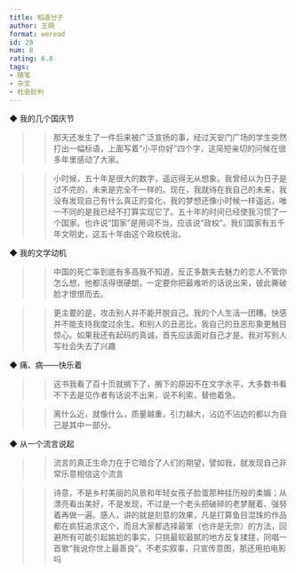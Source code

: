 ```yaml
---
title: 知道分子
author: 王朔
format: weread
id: 28
num: 8
rating: 6.8
tags:
- 随笔
- 杂文
- 社会批判
---
```


◆ 我的几个国庆节

>> 那天还发生了一件后来被广泛宣扬的事，经过天安门广场的学生突然打出一幅标语，上面写着“小平你好”四个字，这简短亲切的问候在很多年里感动了大家。

>> 小时候，五十年是很大的数字，遥远得无从想象。我曾经以为日子是过不完的，未来是完全不一样的。现在，我就待在我自己的未来，我没有发现自己有什么真正的变化，我的梦想还像小时候一样遥远，唯一不同的是我已经不打算实现它了。五十年的时间已经使我习惯了一个国家。也许说“国家”是用词不当，应该说“政权”。我们国家有五千年文明史，这五十年由这个政权统治。


◆ 我的文学动机

>> 中国的死亡率到底有多高我不知道，反正多数失去魅力的恋人不管你怎么想，他都活得很硬朗，一定要你把最难听的话说出来，彼此撕破脸才恨恨而去。

>> 更主要的是，攻击别人并不能开脱自己。我的个人生活一团糟。快感并不能支持我度过余生。和别人的丑恶比，我自己的丑恶形象更触目惊心。如果我还有起码的真诚，首先应该面对自己才是。我对写别人写社会失去了兴趣


◆ 痛、病——快乐着

>> 这书我看了百十页就搁下了，搁下的原因不在文字水平，大多数书看不下去是见作者有话说不出来，说不利索，替他着急。

>> 离什么近，就像什么，质量越重，引力越大，沾边不沾边的都以为自己是其中一部分。


◆ 从一个流言说起

>> 流言的真正生命力在于它暗合了人们的期望，譬如我，就发现自己非常乐意相信这个流言

>> 诗意，不是乡村美丽的风景和年轻女孩子脸蛋那种挂历般的柔媚；从漂亮看出美好，不是发现，不过是一个老头把破碎的老梦醒着、强努着再做一遍。感人，讲的就是刻意的效果，凡是打算鱼目混珠的作品都在疯狂追求这个，而且大家都选择最笨（也许是无奈）的方法，回避所有可能引起尴尬的事实，只挑最软最腻的地方反复揉搓，同唱一首歌“我说你世上最善良”。不老实叙事，只宣传意图，那还用拍电影吗

